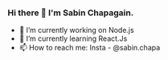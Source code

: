 ### Hi there 👋 I'm Sabin Chapagain.

- 🔭 I’m currently working on Node.js
- 🌱 I’m currently learning React.Js
- 📫 How to reach me: Insta - @sabin.chapa
